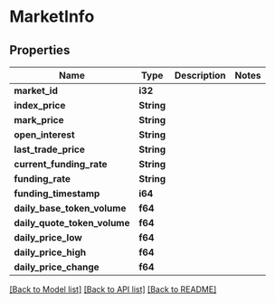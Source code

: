 # MarketInfo

## Properties

Name | Type | Description | Notes
------------ | ------------- | ------------- | -------------
**market_id** | **i32** |  | 
**index_price** | **String** |  | 
**mark_price** | **String** |  | 
**open_interest** | **String** |  | 
**last_trade_price** | **String** |  | 
**current_funding_rate** | **String** |  | 
**funding_rate** | **String** |  | 
**funding_timestamp** | **i64** |  | 
**daily_base_token_volume** | **f64** |  | 
**daily_quote_token_volume** | **f64** |  | 
**daily_price_low** | **f64** |  | 
**daily_price_high** | **f64** |  | 
**daily_price_change** | **f64** |  | 

[[Back to Model list]](../README.md#documentation-for-models) [[Back to API list]](../README.md#documentation-for-api-endpoints) [[Back to README]](../README.md)


